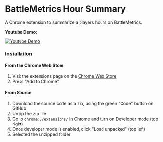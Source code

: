 # BattleMetrics Hour Summary

A Chrome extension to summarize a players hours on BattleMetrics.

**Youtube Demo:**

[![Youtube Demo](https://img.youtube.com/vi/cFOoKDuIqcI/0.jpg)](https://www.youtube.com/watch?v=cFOoKDuIqcI)

### Installation
#### From the Chrome Web Store
1. Visit the extensions page on the [Chrome Web Store](https://chromewebstore.google.com/detail/battlemetrics-hour-summar/gnajpegpiielkdlhiggjmojcnlihmfal)
2. Press "Add to Chrome"

#### From Source
1. Download the source code as a zip, using the green "Code" button on GitHub
2. Unzip the zip file
3. Go to `chrome://extensions/` in Chrome and turn on Developer mode (top right)
4. Once developer mode is enabled, click "Load unpacked" (top left)
5. Selected the unzipped folder
